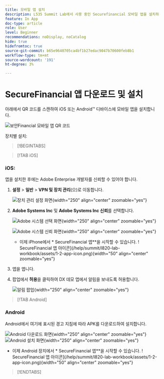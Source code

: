 ```yaml
---
title: 모바일 앱 설치
description: L535 Summit Lab에서 사용 중인 Securefinancial 모바일 앱을 설치하는 방법을 알아봅니다.
feature: In App
doc-type: article
role: User
level: Beginner
recommendations: noDisplay, noCatalog
hide: true
hidefromtoc: true
source-git-commit: b65e9640705ca4bf1b27edac9047b70600feb8b1
workflow-type: tm+mt
source-wordcount: '191'
ht-degree: 3%

---
```



# SecureFinancial 앱 다운로드 및 설치

아래에서 QR 코드를 스캔하여 iOS 또는 Android™ 디바이스에 모바일 앱을 설치합니다.

![보안Financial 모바일 앱 QR 코드](/help/summit-lab-assets/assets/dx-demo-app-qr-codes.png)

장치별 설치:

>[!BEGINTABS]

>[!TAB iOS]

### iOS:

앱을 설치한 후에는 Adobe Enterprise 개발자를 신뢰할 수 있어야 합니다.

1. **설정** > **일반** > **VPN 및 장치 관리**(으)로 이동합니다.

   ![장치 관리 설정 화면](/help/summit/l820-lab-workbook/assets/1-2-2-device-management-screen.PNG "장치 관리 설정 화면"){width="250" align="center" zoomable="yes"}

1. **Adobe Systems Inc** 및 **Adobe Systems Inc 신뢰**&#x200B;를 선택합니다.

   ![Adobe 시스템 선택 화면](/help/summit/l820-lab-workbook/assets/1-2-3-adobe-systems.PNG "Adobe 시스템 선택 화면"){width="250" align="center" zoomable="yes"}
   <br>

   ![Adobe 시스템 신뢰 화면](/help/summit/l820-lab-workbook/assets/1-2-4-trust-adobe.PNG){width="250" align="center" zoomable="yes"}

   * 이제 iPhone에서 * SecureFinancial 앱**을 시작할 수 있습니다. ! SecureFinancial 앱 아이콘](/help/summit/l820-lab-workbook/assets/1-2-app-icon.png){width="50" align="center" zoomable="yes"}


1. 앱을 엽니다.

1. 팝업에서 **허용**&#x200B;을 클릭하여 DX 데모 앱에서 알림을 보내도록 허용합니다.

   ![알림 팝업](/help/summit/l820-lab-workbook/assets/1-2-allow-notifications.png){width="250" align="center" zoomable="yes"}

>[!TAB Android]

### Android

Android에서 여기에 표시된 경고 지침에 따라 APK를 다운로드하여 설치합니다.

![Android 다운로드 화면](/help/summit/l820-lab-workbook/assets/1-2-5-android-download.jpg "Android 다운로드 화면"){width="250" align="center" zoomable="yes"}
<br>
![Android 설치 화면](/help/summit/l820-lab-workbook/assets/1-2-6-android-installation.jpg){width="250" align="center" zoomable="yes"}

* 이제 Android 장치에서 * SecureFinancial 앱**을 시작할 수 있습니다. ! SecureFinancial 앱 아이콘](/help/summit/l820-lab-workbook/assets/1-2-app-icon.png){width="50" align="center" zoomable="yes"}

>[!ENDTABS]
